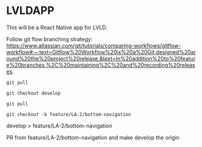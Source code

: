 # LVLDAPP

This will be a React Native app for LVLD.

Follow git flow branching strategy: https://www.atlassian.com/git/tutorials/comparing-workflows/gitflow-workflow#:~:text=Gitflow%20Workflow%20is%20a%20Git,designed%20around%20the%20project%20release.&text=In%20addition%20to%20feature%20branches,%2C%20maintaining%2C%20and%20recording%20releases.

`git pull`

`git checkout develop`

`git pull`

`git checkout -b feature/LA-2/bottom-navigation`

develop > feature/LA-2/bottom-navigation

PR from feature/LA-2/bottom-navigation and make develop the origin

